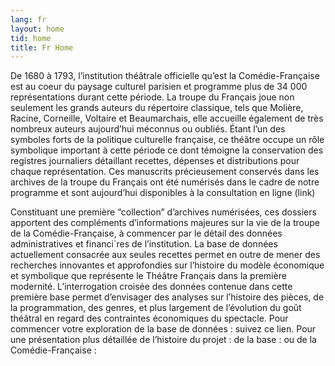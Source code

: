 ```yaml
---
lang: fr
layout: home
tid: home
title: Fr Home
---
```

De 1680 &agrave; 1793, l&rsquo;institution th&eacute;&acirc;trale officielle qu&rsquo;est la Com&eacute;die-Fran&ccedil;aise est au coeur du paysage culturel parisien et programme plus de 34 000 représentations durant cette p&eacute;riode. La troupe du Fran&ccedil;ais joue non seulement les grands auteurs du r&eacute;pertoire classique, tels que Moli&egrave;re, Racine, Corneille, Voltaire et Beaumarchais, elle accueille &eacute;galement de tr&egrave;s nombreux auteurs aujourd’hui méconnus ou oubli&eacute;s. &Eacute;tant l&rsquo;un des symboles forts de la politique culturelle française, ce th&eacute;&acirc;tre occupe un r&ocirc;le symbolique important &agrave; cette p&eacute;riode ce dont t&eacute;moigne la conservation des registres journaliers d&eacute;taillant recettes, d&eacute;penses et distributions pour chaque repr&eacute;sentation. Ces manuscrits pr&eacute;cieusement conserv&eacute;s dans les archives de la troupe du Fran&ccedil;ais ont &eacute;t&eacute; num&eacute;ris&eacute;s dans le cadre de notre programme et sont aujourd&rsquo;hui disponibles &agrave; la consultation en ligne (link)

Constituant une premi&egrave;re &ldquo;collection&rdquo; d&rsquo;archives num&eacute;ris&eacute;es, ces dossiers apportent des compl&eacute;ments d&rsquo;informations majeures sur la vie de la troupe de la Com&eacute;die-Fran&ccedil;aise, &agrave; commencer par le d&eacute;tail des donn&eacute;es administratives et financi&grave;res de l&rsquo;institution. La base de donn&eacute;es actuellement consacr&eacute;e aux seules recettes permet en outre de mener des recherches innovantes et approfondies sur l&rsquo;histoire du mod&egrave;le &eacute;conomique et symbolique que repr&eacute;sente le Th&eacute;&acirc;tre Fran&ccedil;ais dans la premi&egrave;re modernit&eacute;. L&rsquo;interrogation crois&eacute;e des donn&eacute;es contenue dans cette premi&egrave;re base permet d&rsquo;envisager des analyses sur l&rsquo;histoire des pi&egrave;ces, de la programmation, des genres, et plus largement de l&rsquo;&eacute;volution du go&ucirc;t th&eacute;&acirc;tral en regard des contraintes &eacute;conomiques du spectacle. Pour commencer votre exploration de la base de données : suivez ce lien. Pour une pr&eacute;sentation plus d&eacute;taill&eacute;e de l&rsquo;histoire du projet : de la base : ou de la Com&eacute;die-Fran&ccedil;aise :